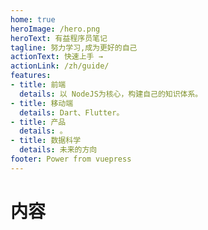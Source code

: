 ```yaml
---
home: true
heroImage: /hero.png
heroText: 有益程序员笔记
tagline: 努力学习,成为更好的自己
actionText: 快速上手 →
actionLink: /zh/guide/
features:
- title: 前端
  details: 以 NodeJS为核心，构建自己的知识体系。
- title: 移动端
  details: Dart、Flutter。
- title: 产品
  details: 。
- title: 数据科学
  details: 未来的方向
footer: Power from vuepress
---
```


# 内容 